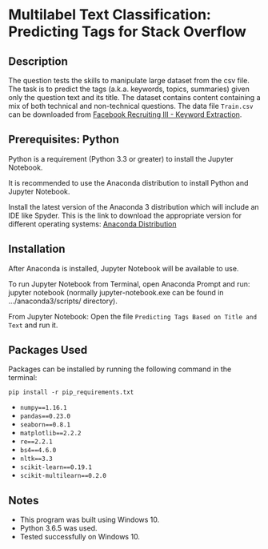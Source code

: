 # Multilabel Text Classification: Predicting Tags for Stack Overflow

## Description

The question tests the skills to manipulate large dataset from the csv file. The task is to predict the tags (a.k.a. keywords, topics, summaries) given only the question text and its title. The dataset contains content containing a mix of both technical and non-technical questions. The data file `Train.csv` can be downloaded from [
Facebook Recruiting III - Keyword Extraction](https://www.kaggle.com/c/facebook-recruiting-iii-keyword-extraction/data).

## Prerequisites: Python

Python is a requirement (Python 3.3 or greater) to install the Jupyter Notebook.

It is recommended to use the Anaconda distribution to install Python and Jupyter Notebook. 

Install the latest version of the Anaconda 3 distribution which will include an IDE like Spyder. This is the link to download the appropriate version for different operating systems: [Anaconda Distribution](https://www.anaconda.com/download/)

## Installation

After Anaconda is installed, Jupyter Notebook will be available to use. 

To run Jupyter Notebook from Terminal, open Anaconda Prompt and run: jupyter notebook (normally jupyter-notebook.exe can be found in .../anaconda3/scripts/ directory).

From Jupyter Notebook: Open the file `Predicting Tags Based on Title and Text` and run it.

## Packages Used

Packages can be installed by running the following command in the terminal: 

    pip install -r pip_requirements.txt
    
* `numpy==1.16.1`
* `pandas==0.23.0`
* `seaborn==0.8.1`
* `matplotlib==2.2.2`
* `re==2.2.1`
* `bs4==4.6.0`
* `nltk==3.3`
* `scikit-learn==0.19.1`
* `scikit-multilearn==0.2.0`

## Notes

* This program was built using Windows 10.
* Python 3.6.5 was used.
* Tested successfully on Windows 10.